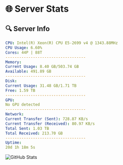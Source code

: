 # 🌐 Server Stats
## 🔍 Server Info
```yaml
CPU: Intel(R) Xeon(R) CPU E5-2699 v4 @ 1343.88MHz
CPU Usage: 6.60%
Cores: 44P | 88T
-----------------------------------
Memory:
Current Usage: 8.40 GB/503.74 GB
Available: 491.89 GB
-----------------------------------
Disk:
Current Usage: 31.48 GB/1.71 TB
Free: 1.59 TB
-----------------------------------
GPU:
No GPU detected
-----------------------------------
Network:
Current Transfer (Sent): 728.87 KB/s
Current Transfer (Received): 80.97 KB/s
Total Sent: 1.03 TB
Total Received: 213.70 GB
-----------------------------------
Uptime:
20d 1h 18m 5s
```
![GitHub Stats](https://img.shields.io/badge/Updated-2025-05-09_18:26:53-blue)
